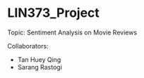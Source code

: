 # LIN373_Project
Topic: Sentiment Analysis on Movie Reviews 

Collaborators: 
* Tan Huey Qing
* Sarang Rastogi
